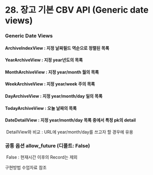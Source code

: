 # 28. 장고 기본 CBV API (Generic date views)

### Generic Date Views

#### ArchiveIndexView : 지정 날짜필드 역순으로 정렬된 목록

#### YearArchiveView : 지정 year년도의 목록

#### MonthArchiveView : 지정 year/month 월의 목록

#### WeekArchiveView : 지정 year/week 주의 목록

#### DayArchiveView : 지정 year/month/day 일의 목록

#### TodayArchiveView : 오늘 날짜의 목록

#### DateDetailView : 지정 year/month/day 목록 중에서 특정 pk의 detail

​	 DetailView와 비교 : URL에 year/month/day를 쓰고자 할 경우에 유용

### 공통 옵션 allow_future (디폴트: False)

​	 False : 현재시간 이후의 Record는 제외



구현방법 수업자료 참조